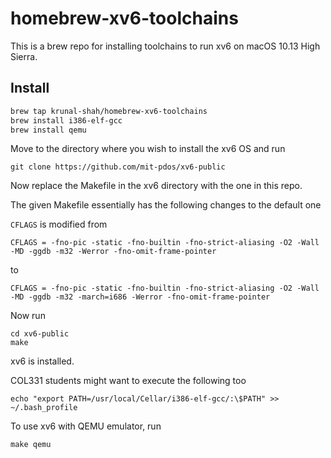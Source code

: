 # homebrew-xv6-toolchains

This is a brew repo for installing toolchains to run xv6 on macOS 10.13 High Sierra.

## Install

```sh
brew tap krunal-shah/homebrew-xv6-toolchains
brew install i386-elf-gcc
brew install qemu
```
Move to the directory where you wish to install the xv6 OS and run
```
git clone https://github.com/mit-pdos/xv6-public
```
Now replace the Makefile in the xv6 directory with the one in this repo.

The given Makefile essentially has the following changes to the default one

`CFLAGS` is modified from 
```
CFLAGS = -fno-pic -static -fno-builtin -fno-strict-aliasing -O2 -Wall -MD -ggdb -m32 -Werror -fno-omit-frame-pointer
```
to 
```
CFLAGS = -fno-pic -static -fno-builtin -fno-strict-aliasing -O2 -Wall -MD -ggdb -m32 -march=i686 -Werror -fno-omit-frame-pointer
```
Now run 
```
cd xv6-public
make
```
xv6 is installed.

COL331 students might want to execute the following too
```
echo "export PATH=/usr/local/Cellar/i386-elf-gcc/:\$PATH" >> ~/.bash_profile
```

To use xv6 with QEMU emulator, run
```
make qemu
```

